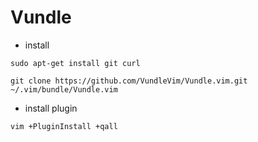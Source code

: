 # Vundle
- install

``sudo apt-get install git curl``

`git clone https://github.com/VundleVim/Vundle.vim.git ~/.vim/bundle/Vundle.vim`

- install plugin

``vim +PluginInstall +qall``


